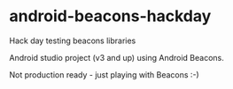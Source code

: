 # android-beacons-hackday
Hack day testing beacons libraries

Android studio project (v3 and up) using Android Beacons.

Not production ready - just playing with Beacons :-)
